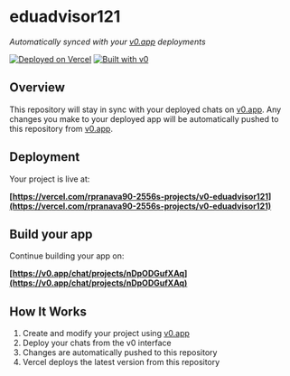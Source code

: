 # eduadvisor121

*Automatically synced with your [v0.app](https://v0.app) deployments*

[![Deployed on Vercel](https://img.shields.io/badge/Deployed%20on-Vercel-black?style=for-the-badge&logo=vercel)](https://vercel.com/rpranava90-2556s-projects/v0-eduadvisor121)
[![Built with v0](https://img.shields.io/badge/Built%20with-v0.app-black?style=for-the-badge)](https://v0.app/chat/projects/nDpODGufXAq)

## Overview

This repository will stay in sync with your deployed chats on [v0.app](https://v0.app).
Any changes you make to your deployed app will be automatically pushed to this repository from [v0.app](https://v0.app).

## Deployment

Your project is live at:

**[https://vercel.com/rpranava90-2556s-projects/v0-eduadvisor121](https://vercel.com/rpranava90-2556s-projects/v0-eduadvisor121)**

## Build your app

Continue building your app on:

**[https://v0.app/chat/projects/nDpODGufXAq](https://v0.app/chat/projects/nDpODGufXAq)**

## How It Works

1. Create and modify your project using [v0.app](https://v0.app)
2. Deploy your chats from the v0 interface
3. Changes are automatically pushed to this repository
4. Vercel deploys the latest version from this repository